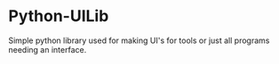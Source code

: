 # Python-UILib
Simple python library used for making UI's for tools or just all programs needing an interface.
